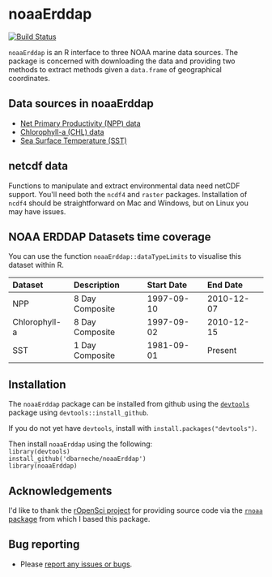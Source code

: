 noaaErddap
==========



[![Build Status](https://api.travis-ci.org/dbarneche/noaaErddap.png?branch=master)](https://travis-ci.org/dbarneche/noaaErddap)

`noaaErddap` is an R interface to three NOAA marine data sources. The package is concerned with downloading the data and providing two methods to extract methods given a `data.frame` of geographical coordinates.

## Data sources in noaaErddap

* [Net Primary Productivity (NPP) data](http://coastwatch.pfeg.noaa.gov/erddap/griddap/erdPPbfp18day.html)
* [Chlorophyll-a (CHL) data](http://coastwatch.pfeg.noaa.gov/erddap/griddap/erdSW1chla8day.html)
* [Sea Surface Temperature (SST)](http://www.esrl.noaa.gov/psd/data/gridded/data.noaa.oisst.v2.highres.html)

## netcdf data

Functions to manipulate and extract environmental data need netCDF support. You'll need both the `ncdf4` and `raster` packages. Installation of `ncdf4` should be straightforward on Mac and Windows, but on Linux you may have issues.

## NOAA ERDDAP Datasets time coverage

You can use the function `noaaErddap::dataTypeLimits` to visualise this dataset within R.


|Dataset       |Description     |Start Date |End Date   |
|:-------------|:---------------|:----------|:----------|
|NPP           |8 Day Composite |1997-09-10 |2010-12-07 |
|Chlorophyll-a |8 Day Composite |1997-09-02 |2010-12-15 |
|SST           |1 Day Composite |1981-09-01 |Present    |

## Installation

The `noaaErddap` package can be installed from github using the [`devtools`](https://cran.r-project.org/web/packages/devtools/index.html) package using `devtools::install_github`.

If you do not yet have `devtools`, install with `install.packages("devtools")`.

Then install `noaaErddap` using the following:  
`library(devtools)`  
`install_github('dbarneche/noaaErddap')`  
`library(noaaErddap)`

## Acknowledgements

I'd like to thank the [rOpenSci project](https://ropensci.org/tutorials/rnoaa_tutorial.html) for providing source code via the [`rnoaa` package](https://github.com/ropensci/rnoaa) from which I based this package.

## Bug reporting

* Please [report any issues or bugs](https://github.com/dbarneche/noaaErddap/issues).

